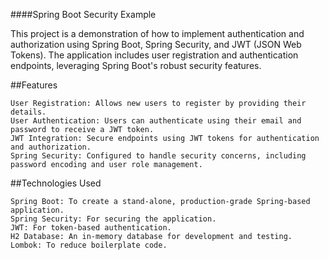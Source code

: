 ####Spring Boot Security Example

This project is a demonstration of how to implement authentication and authorization using Spring Boot, Spring Security, and JWT (JSON Web Tokens). The application includes user registration and authentication endpoints, leveraging Spring Boot's robust security features.

##Features

    User Registration: Allows new users to register by providing their details.
    User Authentication: Users can authenticate using their email and password to receive a JWT token.
    JWT Integration: Secure endpoints using JWT tokens for authentication and authorization.
    Spring Security: Configured to handle security concerns, including password encoding and user role management.
    
##Technologies Used

    Spring Boot: To create a stand-alone, production-grade Spring-based application.
    Spring Security: For securing the application.
    JWT: For token-based authentication.
    H2 Database: An in-memory database for development and testing.
    Lombok: To reduce boilerplate code.
